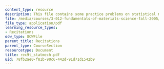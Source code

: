 ```yaml
---
content_type: resource
description: This file contains some practice problems on statistical mechanics.
file: /media/courses/3-012-fundamentals-of-materials-science-fall-2005/78fb2ae0f81b90c6442d91d71d1542b9_rec9t_statmech.pdf
file_type: application/pdf
learning_resource_types:
- Recitations
ocw_type: OCWFile
parent_title: Recitations
parent_type: CourseSection
resourcetype: Document
title: rec9t_statmech.pdf
uid: 78fb2ae0-f81b-90c6-442d-91d71d1542b9
---
```

